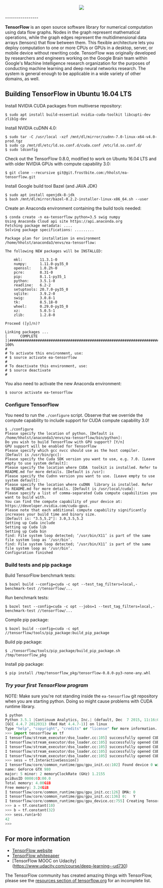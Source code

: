 <div align="center">
  <img src="https://www.tensorflow.org/images/tf_logo_transp.png"><br><br>
</div>
-----------------

**TensorFlow** is an open source software library for numerical computation using
data flow graphs.  Nodes in the graph represent mathematical operations, while
the graph edges represent the multidimensional data arrays (tensors) that flow
between them.  This flexible architecture lets you deploy computation to one
or more CPUs or GPUs in a desktop, server, or mobile device without rewriting
code.  TensorFlow was originally developed by researchers and engineers
working on the Google Brain team within Google's Machine Intelligence research
organization for the purposes of conducting machine learning and deep neural
networks research.  The system is general enough to be applicable in a wide
variety of other domains, as well.

## Building TensorFlow in Ubuntu 16.04 LTS

Install NVIDIA CUDA packages from multiverse repository:

    $ sudo apt install build-essential nvidia-cuda-toolkit libcupti-dev zlib1g-dev

Install NVIDIA cuDNN 4.0:

    $ sudo tar -C /usr/local -xzf /mnt/dl/mirror/cudnn-7.0-linux-x64-v4.0-prod.tgz
    $ sudo cp /mnt/dl/etc/ld.so.conf.d/cuda.conf /etc/ld.so.conf.d/
    $ sudo ldconfig

Check out the TensorFlow 0.8.0, modified to work on Ubuntu 16.04 LTS
and with older NVIDIA GPUs with compute capability 3.0:

    $ git clone --recursive git@git.frostbite.com:/hholst/ea-tensorflow.git

Install Google build tool Bazel (and JAVA JDK)

    $ sudo apt install openjdk-8-jdk
    $ bash /mnt/dl/mirror/bazel-0.2.2-installer-linux-x86_64.sh --user

Create an Anaconda environment containing the build tools needed:
```
$ conda create -n ea-tensorflow python=3.5 swig numpy
Using Anaconda Cloud api site https://api.anaconda.org
Fetching package metadata: ....
Solving package specifications: .........

Package plan for installation in environment /home/hholst/anaconda3/envs/ea-tensorflow:

The following NEW packages will be INSTALLED:

    mkl:        11.3.1-0     
    numpy:      1.11.0-py35_0
    openssl:    1.0.2h-0     
    pcre:       8.31-0       
    pip:        8.1.1-py35_1 
    python:     3.5.1-0      
    readline:   6.2-2        
    setuptools: 20.7.0-py35_0
    sqlite:     3.9.2-0      
    swig:       3.0.8-1      
    tk:         8.5.18-0     
    wheel:      0.29.0-py35_0
    xz:         5.0.5-1      
    zlib:       1.2.8-0      

Proceed ([y]/n)? 

Linking packages ...
[      COMPLETE      ]|############################################################################| 100%
#
# To activate this environment, use:
# $ source activate ea-tensorflow
#
# To deactivate this environment, use:
# $ source deactivate
#
```

You also need to activate the new Anaconda environment:

    $ source activate ea-tensorflow

### Configure TensorFlow

You need to run the `./configure` script.
Observe that we override the compute capability
to include support for CUDA compute capability 3.0!

```
$ ./configure
Please specify the location of python. [Default is /home/hholst/anaconda3/envs/ea-tensorflow/bin/python]: 
Do you wish to build TensorFlow with GPU support? [Y/n] 
GPU support will be enabled for TensorFlow
Please specify which gcc nvcc should use as the host compiler. [Default is /usr/bin/gcc]: 
Please specify the Cuda SDK version you want to use, e.g. 7.0. [Leave empty to use system default]: 
Please specify the location where CUDA  toolkit is installed. Refer to README.md for more details. [Default is /usr]: 
Please specify the Cudnn version you want to use. [Leave empty to use system default]: 
Please specify the location where cuDNN  library is installed. Refer to README.md for more details. [Default is /usr/local/cuda]: 
Please specify a list of comma-separated Cuda compute capabilities you want to build with.
You can find the compute capability of your device at: https://developer.nvidia.com/cuda-gpus.
Please note that each additional compute capability significantly increases your build time and binary size.
[Default is: "3.5,5.2"]: 3.0,3.5,5.2
Setting up Cuda include
Setting up Cuda lib
Setting up Cuda bin
find: File system loop detected; ‘/usr/bin/X11’ is part of the same file system loop as ‘/usr/bin’.
find: File system loop detected; ‘/usr/bin/X11’ is part of the same file system loop as ‘/usr/bin’.
Configuration finished
```

### Build tests and pip package

Build TensorFlow benchmark tests:

    $ bazel build --config=cuda -c opt --test_tag_filters=local,-benchmark-test //tensorflow/...

Run benchmark tests:

    $ bazel test --config=cuda -c opt --jobs=1 --test_tag_filters=local,-benchmark-test //tensorflow/...

Compile pip package:

    $ bazel build --config=cuda -c opt //tensorflow/tools/pip_package:build_pip_package

Build pip package:

    $ ./tensorflow/tools/pip_package/build_pip_package.sh /tmp/tensorflow_pkg

Install pip package:

    $ pip install /tmp/tensorflow_pkg/tensorflow-0.8.0-py3-none-any.whl

### *Try your first TensorFlow program*

NOTE: Make sure you're not standing inside the `ea-tensorflow` git repository 
when you are starting python. Doing so might cause problems with CUDA runtime library.

```python
$ python
Python 3.5.1 |Continuum Analytics, Inc.| (default, Dec  7 2015, 11:16:01) 
[GCC 4.4.7 20120313 (Red Hat 4.4.7-1)] on linux
Type "help", "copyright", "credits" or "license" for more information.
>>> import tensorflow as tf
I tensorflow/stream_executor/dso_loader.cc:105] successfully opened CUDA library libcublas.so locally
I tensorflow/stream_executor/dso_loader.cc:105] successfully opened CUDA library libcudnn.so locally
I tensorflow/stream_executor/dso_loader.cc:105] successfully opened CUDA library libcufft.so locally
I tensorflow/stream_executor/dso_loader.cc:105] successfully opened CUDA library libcuda.so.1 locally
I tensorflow/stream_executor/dso_loader.cc:105] successfully opened CUDA library libcurand.so locally
>>> sess = tf.InteractiveSession()
I tensorflow/core/common_runtime/gpu/gpu_init.cc:102] Found device 0 with properties: 
name: GeForce GTX 980
major: 5 minor: 2 memoryClockRate (GHz) 1.2155
pciBusID 0000:03:00.0
Total memory: 4.00GiB
Free memory: 3.24GiB
I tensorflow/core/common_runtime/gpu/gpu_init.cc:126] DMA: 0 
I tensorflow/core/common_runtime/gpu/gpu_init.cc:136] 0:   Y 
I tensorflow/core/common_runtime/gpu/gpu_device.cc:755] Creating TensorFlow device (/gpu:0) -> (device: 0, name: GeForce GTX 980, pci bus id: 0000:03:00.0)
>>> a = tf.constant(10)
>>> b = tf.constant(32)
>>> sess.run(a+b)
42
>>> 
```

## For more information

* [TensorFlow website](http://tensorflow.org)
* [TensorFlow whitepaper](http://download.tensorflow.org/paper/whitepaper2015.pdf)
* [TensorFlow MOOC on Udacity] (https://www.udacity.com/course/deep-learning--ud730)

The TensorFlow community has created amazing things with TensorFlow, please see the [resources section of tensorflow.org](https://www.tensorflow.org/versions/master/resources#community) for an incomplete list.
